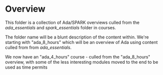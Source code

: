 # Overview

This folder is a collection of Ada/SPARK overviews culled from the
*ada_essentials* and *spark_essentials* folder in courses.

The folder name will be a blunt description of the content within.
We're starting with "ada_8_hours" which will be an overview of Ada using
content culled from from *ada_essentials*.

We now have an "ada_4_hours" course - culled from the "ada_8_hours" overview,
with some of the less interesting modules moved to the end to be used
as time permits

